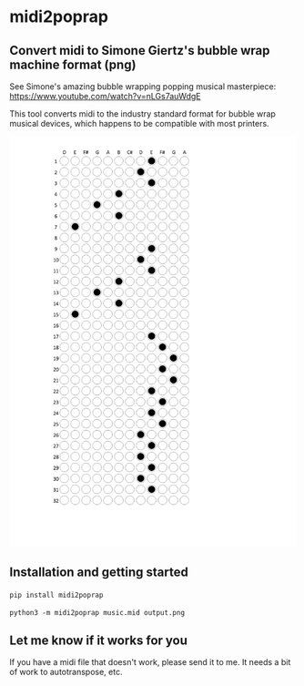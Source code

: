 # midi2poprap

## Convert midi to Simone Giertz's bubble wrap machine format (png)

See Simone's amazing bubble wrapping popping musical masterpiece: https://www.youtube.com/watch?v=nLGs7auWdgE

This tool converts midi to the industry standard format for bubble wrap musical devices, which happens to be compatible with most printers.

![Industry standard bubble wrap notation](https://github.com/kenseehart/midi2poprap/blob/main/midi2poprap/samples/popcorn.png)


## Installation and getting started

`pip install midi2poprap`

`python3 -m midi2poprap music.mid output.png`

## Let me know if it works for you

If you have a midi file that doesn't work, please send it to me. It needs a bit of work to autotranspose, etc.
